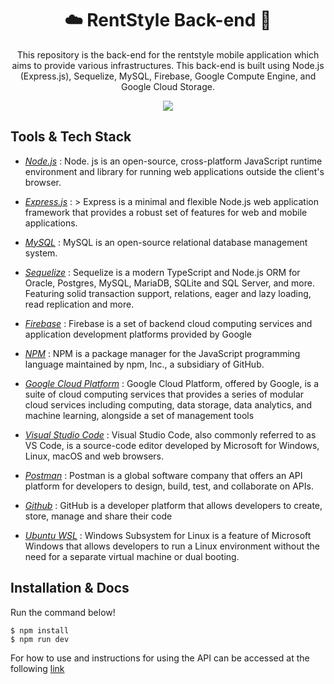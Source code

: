 <h1 align="center">☁️ RentStyle Back-end 🚀</h1>
<p align="center">This repository is the back-end for the rentstyle mobile application which aims to provide various infrastructures. This back-end is built using Node.js (Express.js), Sequelize, MySQL, Firebase, Google Compute Engine, and Google Cloud Storage.</p>

<p align="center">
  <a href="https://skillicons.dev">
    <img src="https://skillicons.dev/icons?i=nodejs,express,mysql,sequelize,firebase,npm,gcp,vscode,postman,github,ubuntu" />
  </a>
</p>

## Tools & Tech Stack
- [*Node.js*](https://nodejs.org/en) : Node. js is an open-source, cross-platform JavaScript runtime environment and library for running web applications outside the client's browser.   

- [*Express.js*](https://expressjs.com/) : > Express is a minimal and flexible Node.js web application framework that provides a robust set of features for web and mobile applications.
- [*MySQL*](https://www.mysql.com/) :  MySQL is an open-source relational database management system. 
- [*Sequelize*](https://sequelize.org/) : Sequelize is a modern TypeScript and Node.js ORM for Oracle, Postgres, MySQL, MariaDB, SQLite and SQL Server, and more. Featuring solid transaction support, relations, eager and lazy loading, read replication and more.
- [*Firebase*](https://firebase.google.com/) : Firebase is a set of backend cloud computing services and application development platforms provided by Google
- [*NPM*](https://www.npmjs.com/) : NPM is a package manager for the JavaScript programming language maintained by npm, Inc., a subsidiary of GitHub.
- [*Google Cloud Platform*](https://cloud.google.com/?hl=en) : Google Cloud Platform, offered by Google, is a suite of cloud computing services that provides a series of modular cloud services including computing, data storage, data analytics, and machine learning, alongside a set of management tools
- [*Visual Studio Code*](https://code.visualstudio.com/) : Visual Studio Code, also commonly referred to as VS Code, is a source-code editor developed by Microsoft for Windows, Linux, macOS and web browsers. 
- [*Postman*](https://www.postman.com/) : Postman is a global software company that offers an API platform for developers to design, build, test, and collaborate on APIs.
- [*Github*](https://github.com/) : GitHub is a developer platform that allows developers to create, store, manage and share their code  
- [*Ubuntu WSL*](https://ubuntu.com/desktop/wsl) : Windows Subsystem for Linux is a feature of Microsoft Windows that allows developers to run a Linux environment without the need for a separate virtual machine or dual booting.

## Installation & Docs
Run the command below! 
```
$ npm install
$ npm run dev
```
For how to use and instructions for using the API can be accessed at the following [link](https://docs.google.com/spreadsheets/d/1UNO_bQFH_D8A13frgvJbfVtU_1ssgnizov37hArZcMA/edit#gid=682881545)

##
